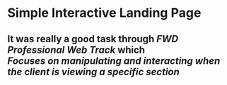 # Simple Interactive Landing Page 
## It was really a good task through _FWD Professional Web Track_ which <br>  *_Focuses on manipulating and interacting when the client is viewing a specific section_*
